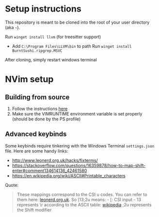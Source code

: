 # Setup instructions
This repository is meant to be cloned into the root of your user directory (aka `~`).

Run `winget install llvm` (for treesitter support)
* Add `C:\Program Files\LLVM\bin` to path
Run `winget install BurntSushi.ripgrep.MSVC`

After cloning, simply restart windows terminal

# NVim setup
## Building from source
1. Follow the instructions [here](https://github.com/neovim/neovim/blob/master/BUILD.md#building-on-windows)
2. Make sure the VIMRUNTIME environment variable is set properly (should be done by the PS profile)

## Advanced keybinds
Some keybinds require tinkering with the Windows Terminal `settings.json` file. Here are some handy links:
* http://www.leonerd.org.uk/hacks/fixterms/
* https://stackoverflow.com/questions/16359878/how-to-map-shift-enter#comment134614136_42461580
* https://en.wikipedia.org/wiki/ASCII#Printable_characters

Quote:
> These mappings correspond to the CSI u codes. You can refer to them here: [leonerd.org.uk](leonerd.org.uk/hacks/fixterms).
> So <ESC>[13;2u means: - <ESC>[: CSI input - 13 represents \r according to the ASCII table: [wikipedia](en.wikipedia.org/wiki/ASCII#Control_code_chart)
> ;2u represents the Shift modifier
